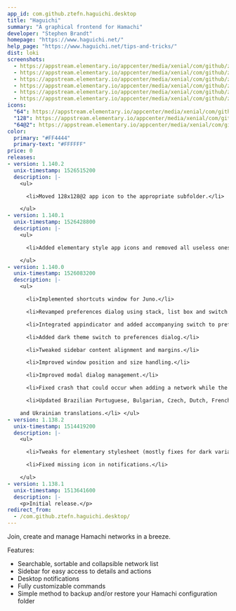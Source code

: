 ```yaml
---
app_id: com.github.ztefn.haguichi.desktop
title: "Haguichi"
summary: "A graphical frontend for Hamachi"
developer: "Stephen Brandt"
homepage: "https://www.haguichi.net/"
help_page: "https://www.haguichi.net/tips-and-tricks/"
dist: loki
screenshots:
  - https://appstream.elementary.io/appcenter/media/xenial/com/github/ztefn.haguichi.desktop/74C70F7EF1E71238BA796C2F0B5CA67C/screenshots/image-1_orig.png
  - https://appstream.elementary.io/appcenter/media/xenial/com/github/ztefn.haguichi.desktop/74C70F7EF1E71238BA796C2F0B5CA67C/screenshots/image-2_orig.png
  - https://appstream.elementary.io/appcenter/media/xenial/com/github/ztefn.haguichi.desktop/74C70F7EF1E71238BA796C2F0B5CA67C/screenshots/image-3_orig.png
  - https://appstream.elementary.io/appcenter/media/xenial/com/github/ztefn.haguichi.desktop/74C70F7EF1E71238BA796C2F0B5CA67C/screenshots/image-4_orig.png
  - https://appstream.elementary.io/appcenter/media/xenial/com/github/ztefn.haguichi.desktop/74C70F7EF1E71238BA796C2F0B5CA67C/screenshots/image-5_orig.png
  - https://appstream.elementary.io/appcenter/media/xenial/com/github/ztefn.haguichi.desktop/74C70F7EF1E71238BA796C2F0B5CA67C/screenshots/image-6_orig.png
icons:
  "64": https://appstream.elementary.io/appcenter/media/xenial/com/github/ztefn.haguichi.desktop/74C70F7EF1E71238BA796C2F0B5CA67C/icons/64x64/com.github.ztefn.haguichi_com.github.ztefn.haguichi.png
  "128": https://appstream.elementary.io/appcenter/media/xenial/com/github/ztefn.haguichi.desktop/74C70F7EF1E71238BA796C2F0B5CA67C/icons/128x128/com.github.ztefn.haguichi_com.github.ztefn.haguichi.png
  "64@2": https://appstream.elementary.io/appcenter/media/xenial/com/github/ztefn.haguichi.desktop/74C70F7EF1E71238BA796C2F0B5CA67C/icons/64x64@2/com.github.ztefn.haguichi_com.github.ztefn.haguichi.png
color:
  primary: "#FF4444"
  primary-text: "#FFFFFF"
price: 0
releases:
- version: 1.140.2
  unix-timestamp: 1526515200
  description: |-
    <ul>

      <li>Moved 128x128@2 app icon to the appropriate subfolder.</li>

    </ul>
- version: 1.140.1
  unix-timestamp: 1526428800
  description: |-
    <ul>

      <li>Added elementary style app icons and removed all useless ones.</li>

    </ul>
- version: 1.140.0
  unix-timestamp: 1526083200
  description: |-
    <ul>

      <li>Implemented shortcuts window for Juno.</li>

      <li>Revamped preferences dialog using stack, list box and switch widgets.</li>

      <li>Integrated appindicator and added accompanying switch to preferences dialog.</li>

      <li>Added dark theme switch to preferences dialog.</li>

      <li>Tweaked sidebar content alignment and margins.</li>

      <li>Improved window position and size handling.</li>

      <li>Improved modal dialog management.</li>

      <li>Fixed crash that could occur when adding a network while the network list was being filtered.</li>

      <li>Updated Brazilian Portuguese, Bulgarian, Czech, Dutch, French, Italian, Polish, Slovak, Spanish, Swedish, Turkish

    and Ukrainian translations.</li> </ul>
- version: 1.138.2
  unix-timestamp: 1514419200
  description: |-
    <ul>

      <li>Tweaks for elementary stylesheet (mostly fixes for dark variant).</li>

      <li>Fixed missing icon in notifications.</li>

    </ul>
- version: 1.138.1
  unix-timestamp: 1513641600
  description: |-
    <p>Initial release.</p>
redirect_from:
  - /com.github.ztefn.haguichi.desktop/
---
```


<p>Join, create and manage Hamachi networks in a breeze.</p>
<p>Features:</p>
<ul>
  <li>Searchable, sortable and collapsible network list</li>
  <li>Sidebar for easy access to details and actions</li>
  <li>Desktop notifications</li>
  <li>Fully customizable commands</li>
  <li>Simple method to backup and/or restore your Hamachi configuration folder</li>
</ul>